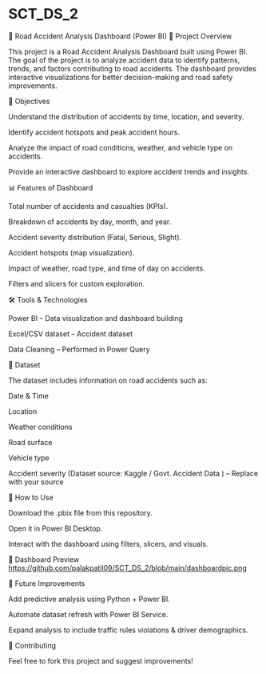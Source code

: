 # SCT_DS_2
🚦 Road Accident Analysis Dashboard (Power BI)
📌 Project Overview

This project is a Road Accident Analysis Dashboard built using Power BI.
The goal of the project is to analyze accident data to identify patterns, trends, and factors contributing to road accidents.
The dashboard provides interactive visualizations for better decision-making and road safety improvements.

🎯 Objectives

Understand the distribution of accidents by time, location, and severity.

Identify accident hotspots and peak accident hours.

Analyze the impact of road conditions, weather, and vehicle type on accidents.

Provide an interactive dashboard to explore accident trends and insights.

📊 Features of Dashboard

Total number of accidents and casualties (KPIs).

Breakdown of accidents by day, month, and year.

Accident severity distribution (Fatal, Serious, Slight).

Accident hotspots (map visualization).

Impact of weather, road type, and time of day on accidents.

Filters and slicers for custom exploration.

🛠️ Tools & Technologies

Power BI – Data visualization and dashboard building

Excel/CSV dataset – Accident dataset

Data Cleaning – Performed in Power Query

📂 Dataset

The dataset includes information on road accidents such as:

Date & Time

Location

Weather conditions

Road surface

Vehicle type

Accident severity
(Dataset source: Kaggle / Govt. Accident Data
) – Replace with your source

🚀 How to Use

Download the .pbix file from this repository.

Open it in Power BI Desktop.

Interact with the dashboard using filters, slicers, and visuals.

📸 Dashboard Preview
https://github.com/palakpatil09/SCT_DS_2/blob/main/dashboardpic.png

🔮 Future Improvements

Add predictive analysis using Python + Power BI.

Automate dataset refresh with Power BI Service.

Expand analysis to include traffic rules violations & driver demographics.

🤝 Contributing

Feel free to fork this project and suggest improvements!
